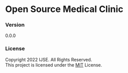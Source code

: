 # Open Source Medical Clinic

### Version
0.0.0

### License
Copyright 2022 IJSE. All Rights Reserved. <br>
This project is licensed under the [MIT](LICENSE.txt) License.
